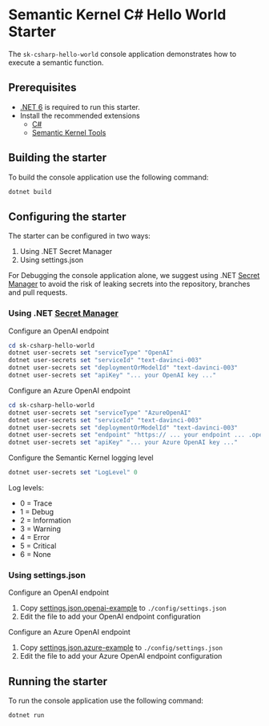 # Semantic Kernel C# Hello World Starter

The `sk-csharp-hello-world` console application demonstrates how to execute a semantic function.

## Prerequisites

- [.NET 6](https://dotnet.microsoft.com/download/dotnet/6.0) is required to run this starter.
- Install the recommended extensions
  - [C#](https://marketplace.visualstudio.com/items?itemName=ms-dotnettools.csharp)
  - [Semantic Kernel Tools](https://marketplace.visualstudio.com/items?itemName=ms-semantic-kernel.semantic-kernel)

## Building the starter

To build the console application use the following command:

```powershell
dotnet build
```

## Configuring the starter

The starter can be configured in two ways:

1. Using .NET Secret Manager
1. Using settings.json

For Debugging the console application alone, we suggest using .NET [Secret Manager](https://learn.microsoft.com/en-us/aspnet/core/security/app-secrets) to avoid the risk of leaking secrets into the repository, branches and pull requests.

### Using .NET [Secret Manager](https://learn.microsoft.com/en-us/aspnet/core/security/app-secrets)

Configure an OpenAI endpoint

```powershell
cd sk-csharp-hello-world
dotnet user-secrets set "serviceType" "OpenAI"
dotnet user-secrets set "serviceId" "text-davinci-003"
dotnet user-secrets set "deploymentOrModelId" "text-davinci-003"
dotnet user-secrets set "apiKey" "... your OpenAI key ..."
```

Configure an Azure OpenAI endpoint

```powershell
cd sk-csharp-hello-world
dotnet user-secrets set "serviceType" "AzureOpenAI"
dotnet user-secrets set "serviceId" "text-davinci-003"
dotnet user-secrets set "deploymentOrModelId" "text-davinci-003"
dotnet user-secrets set "endpoint" "https:// ... your endpoint ... .openai.azure.com/"
dotnet user-secrets set "apiKey" "... your Azure OpenAI key ..."
```

Configure the Semantic Kernel logging level

```powershell
dotnet user-secrets set "LogLevel" 0
```

Log levels:

- 0 = Trace
- 1 = Debug
- 2 = Information
- 3 = Warning
- 4 = Error
- 5 = Critical
- 6 = None

### Using settings.json

Configure an OpenAI endpoint

1. Copy [settings.json.openai-example](./config/settings.json.openai-example) to `./config/settings.json`
1. Edit the file to add your OpenAI endpoint configuration

Configure an Azure OpenAI endpoint

1. Copy [settings.json.azure-example](./config/settings.json.azure-example) to `./config/settings.json`
1. Edit the file to add your Azure OpenAI endpoint configuration

## Running the starter

To run the console application use the following command:

```powershell
dotnet run
```
